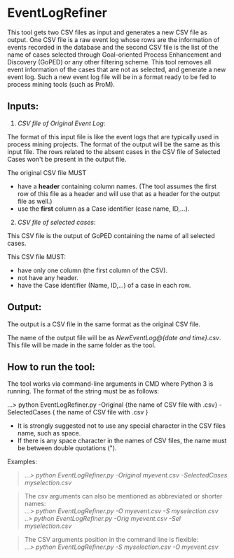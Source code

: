 # EventLogRefiner
This tool gets two CSV files as input and generates a new CSV file as output. One CSV file is a raw event log whose rows are the information of events recorded in the database and the second CSV file is the list of the name of cases selected through Goal-oriented Process Enhancement and Discovery (GoPED) or any other filtering scheme. This tool removes all event information of the cases that are not as selected, and generate a new event log. Such a new event log file will be in a format ready to be fed to process mining tools (such as ProM).

## **Inputs:**
1. _CSV file of Original Event Log_:

The format of this input file is like the event logs that are typically used in process mining projects. The format of the output will be the same as this input file. The rows related to the absent cases in the CSV file of Selected Cases won't be present in the output file.

The original CSV file MUST

- have a **header** containing column names. (The tool assumes the first row of this file as a header and will use that as a header for the output file as well.)
- use the **first** column as a Case identifier (case name, ID,…).

2. _CSV file of selected cases_:

This CSV file is the output of GoPED containing the name of all selected cases.

This CSV file MUST:

- have only one column (the first column of the CSV).
- not have any header.
- have the Case identifier (Name, ID,…) of a case in each row.

## **Output:**
The output is a CSV file in the same format as the original CSV file.

The name of the output file will be as _NewEventLog@{date and time}.csv_. This file will be made in the same folder as the tool.


## **How to run the tool:**
The tool works via command-line arguments in CMD where Python 3 is running. The format of the string must be as follows:

…> python EventLogRefiner.py -Original {the name of CSV file with .csv} -SelectedCases { the name of CSV file with .csv }

- It is strongly suggested not to use any special character in the CSV files name, such as space.
- If there is any space character in the names of CSV files, the name must be between double quotations (").

Examples:   
> _...> python EventLogRefiner.py -Original myevent.csv -SelectedCases myselection.csv_

> The csv arguments can also be mentioned as abbreviated or shorter names:  
> _...> python EventLogRefiner.py -O myevent.csv -S myselection.csv_   
> _..> python EventLogRefiner.py -Orig myevent.csv -Sel myselection.csv_

> The CSV arguments position in the command line is flexible:  
> _...> python EventLogRefiner.py -S myselection.csv -O myevent.csv_
